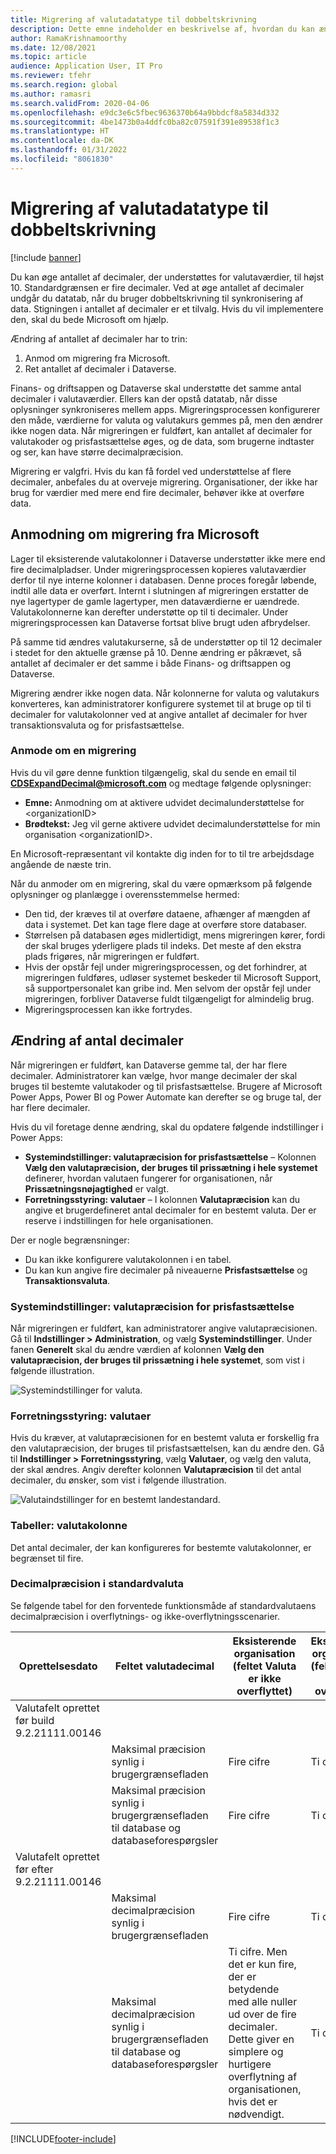 ```yaml
---
title: Migrering af valutadatatype til dobbeltskrivning
description: Dette emne indeholder en beskrivelse af, hvordan du kan ændre det antal decimaler, som dobbeltskrivning understøtter for valuta.
author: RamaKrishnamoorthy
ms.date: 12/08/2021
ms.topic: article
audience: Application User, IT Pro
ms.reviewer: tfehr
ms.search.region: global
ms.author: ramasri
ms.search.validFrom: 2020-04-06
ms.openlocfilehash: e9dc3e6c5fbec9636370b64a9bbdcf8a5834d332
ms.sourcegitcommit: 4be1473b0a4ddfc0ba82c07591f391e89538f1c3
ms.translationtype: HT
ms.contentlocale: da-DK
ms.lasthandoff: 01/31/2022
ms.locfileid: "8061830"
---
```

# <a name="currency-data-type-migration-for-dual-write"></a>Migrering af valutadatatype til dobbeltskrivning

[!include [banner](../../includes/banner.md)]



Du kan øge antallet af decimaler, der understøttes for valutaværdier, til højst 10. Standardgrænsen er fire decimaler. Ved at øge antallet af decimaler undgår du datatab, når du bruger dobbeltskrivning til synkronisering af data. Stigningen i antallet af decimaler er et tilvalg. Hvis du vil implementere den, skal du bede Microsoft om hjælp.

Ændring af antallet af decimaler har to trin:

1. Anmod om migrering fra Microsoft.
2. Ret antallet af decimaler i Dataverse.

Finans- og driftsappen og Dataverse skal understøtte det samme antal decimaler i valutaværdier. Ellers kan der opstå datatab, når disse oplysninger synkroniseres mellem apps. Migreringsprocessen konfigurerer den måde, værdierne for valuta og valutakurs gemmes på, men den ændrer ikke nogen data. Når migreringen er fuldført, kan antallet af decimaler for valutakoder og prisfastsættelse øges, og de data, som brugerne indtaster og ser, kan have større decimalpræcision.

Migrering er valgfri. Hvis du kan få fordel ved understøttelse af flere decimaler, anbefales du at overveje migrering. Organisationer, der ikke har brug for værdier med mere end fire decimaler, behøver ikke at overføre data.

## <a name="requesting-migration-from-microsoft"></a>Anmodning om migrering fra Microsoft

Lager til eksisterende valutakolonner i Dataverse understøtter ikke mere end fire decimalpladser. Under migreringsprocessen kopieres valutaværdier derfor til nye interne kolonner i databasen. Denne proces foregår løbende, indtil alle data er overført. Internt i slutningen af migreringen erstatter de nye lagertyper de gamle lagertyper, men dataværdierne er uændrede. Valutakolonnerne kan derefter understøtte op til ti decimaler. Under migreringsprocessen kan Dataverse fortsat blive brugt uden afbrydelser.

På samme tid ændres valutakurserne, så de understøtter op til 12 decimaler i stedet for den aktuelle grænse på 10. Denne ændring er påkrævet, så antallet af decimaler er det samme i både Finans- og driftsappen og Dataverse.

Migrering ændrer ikke nogen data. Når kolonnerne for valuta og valutakurs konverteres, kan administratorer konfigurere systemet til at bruge op til ti decimaler for valutakolonner ved at angive antallet af decimaler for hver transaktionsvaluta og for prisfastsættelse.

### <a name="request-a-migration"></a>Anmode om en migrering

Hvis du vil gøre denne funktion tilgængelig, skal du sende en email til **CDSExpandDecimal@microsoft.com** og medtage følgende oplysninger:

+ **Emne:** Anmodning om at aktivere udvidet decimalunderstøttelse for \<organizationID\>
+ **Brødtekst:** Jeg vil gerne aktivere udvidet decimalunderstøttelse for min organisation \<organizationID\>.

En Microsoft-repræsentant vil kontakte dig inden for to til tre arbejdsdage angående de næste trin.

Når du anmoder om en migrering, skal du være opmærksom på følgende oplysninger og planlægge i overensstemmelse hermed:

+ Den tid, der kræves til at overføre dataene, afhænger af mængden af data i systemet. Det kan tage flere dage at overføre store databaser.
+ Størrelsen på databasen øges midlertidigt, mens migreringen kører, fordi der skal bruges yderligere plads til indeks. Det meste af den ekstra plads frigøres, når migreringen er fuldført.
+ Hvis der opstår fejl under migreringsprocessen, og det forhindrer, at migreringen fuldføres, udløser systemet beskeder til Microsoft Support, så supportpersonalet kan gribe ind. Men selvom der opstår fejl under migreringen, forbliver Dataverse fuldt tilgængeligt for almindelig brug.
+ Migreringsprocessen kan ikke fortrydes.

## <a name="changing-the-number-of-decimal-places"></a>Ændring af antal decimaler

Når migreringen er fuldført, kan Dataverse gemme tal, der har flere decimaler. Administratorer kan vælge, hvor mange decimaler der skal bruges til bestemte valutakoder og til prisfastsættelse. Brugere af Microsoft Power Apps, Power BI og Power Automate kan derefter se og bruge tal, der har flere decimaler.

Hvis du vil foretage denne ændring, skal du opdatere følgende indstillinger i Power Apps:

+ **Systemindstillinger: valutapræcision for prisfastsættelse** – Kolonnen **Vælg den valutapræcision, der bruges til prissætning i hele systemet** definerer, hvordan valutaen fungerer for organisationen, når **Prissætningsnøjagtighed** er valgt.
+ **Forretningsstyring: valutaer** – I kolonnen **Valutapræcision** kan du angive et brugerdefineret antal decimaler for en bestemt valuta. Der er reserve i indstillingen for hele organisationen.

Der er nogle begrænsninger:

+ Du kan ikke konfigurere valutakolonnen i en tabel.
+ Du kan kun angive fire decimaler på niveauerne **Prisfastsættelse** og **Transaktionsvaluta**.

### <a name="system-settings-currency-precision-for-pricing"></a>Systemindstillinger: valutapræcision for prisfastsættelse

Når migreringen er fuldført, kan administratorer angive valutapræcisionen. Gå til **Indstillinger \> Administration**, og vælg **Systemindstillinger**. Under fanen **Generelt** skal du ændre værdien af kolonnen **Vælg den valutapræcision, der bruges til prissætning i hele systemet**, som vist i følgende illustration.

![Systemindstillinger for valuta.](media/currency-system-settings.png)

### <a name="business-management-currencies"></a>Forretningsstyring: valutaer

Hvis du kræver, at valutapræcisionen for en bestemt valuta er forskellig fra den valutapræcision, der bruges til prisfastsættelsen, kan du ændre den. Gå til **Indstillinger \> Forretningsstyring**, vælg **Valutaer**, og vælg den valuta, der skal ændres. Angiv derefter kolonnen **Valutapræcision** til det antal decimaler, du ønsker, som vist i følgende illustration.

![Valutaindstillinger for en bestemt landestandard.](media/specific-currency.png)

### <a name="tables-currency-column"></a>Tabeller: valutakolonne

Det antal decimaler, der kan konfigureres for bestemte valutakolonner, er begrænset til fire.

### <a name="default-currency-decimal-precision"></a>Decimalpræcision i standardvaluta
Se følgende tabel for den forventede funktionsmåde af standardvalutaens decimalpræcision i overflytnings- og ikke-overflytningsscenarier. 

| Oprettelsesdato  | Feltet valutadecimal    | Eksisterende organisation (feltet Valuta er ikke overflyttet) | Eksisterende organisation (feltet Valuta er overflyttet) | Ny organisation oprettet efter build 9.2.21062.00134 |
|---------------------------------------------------------|-------------------------------------------------------------------|-----------------------------------------------------------------------------------------------------------------------------------------------------------------------------|-------------------------------------------------|------------------------------------------------|
| Valutafelt oprettet før build 9.2.21111.00146  |     |  |       |
|    | Maksimal præcision synlig i brugergrænsefladen   | Fire cifre    | Ti cifre    | I/T    |
| | Maksimal præcision synlig i brugergrænsefladen til database og databaseforespørgsler         | Fire cifre   | Ti cifre   | I/T    |
| Valutafelt oprettet før efter 9.2.21111.00146 |    |  |     |   |
|   | Maksimal decimalpræcision synlig i brugergrænsefladen     | Fire cifre   | Ti cifre   | Ti cifre     |
|          | Maksimal decimalpræcision synlig i brugergrænsefladen til database og databaseforespørgsler | Ti cifre. Men det er kun fire, der er betydende med alle nuller ud over de fire decimaler. Dette giver en simplere og hurtigere overflytning af organisationen, hvis det er nødvendigt. | Ti cifre      | Ti cifre     |

[!INCLUDE[footer-include](../../../../includes/footer-banner.md)]

